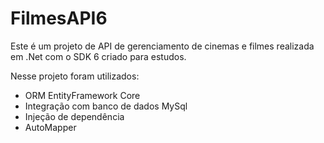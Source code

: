 # FilmesAPI6

Este é um projeto de API de gerenciamento de cinemas e filmes realizada em .Net com o SDK 6 criado para estudos.<br />

Nesse projeto foram utilizados:<br />
* ORM EntityFramework Core
* Integração com banco de dados MySql
* Injeção de dependência
* AutoMapper
